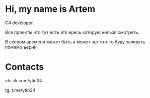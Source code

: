 Hi, my name is Artem
=
C# developer

Все проекты что тут есть это ересь которую нельзя смотреть.

В скором времени может быть а может нет что-то буду заливать помимо ъерни

Contacts
=
vk: vk.com/ytin24

tg: t.me/ytin24

<!---
Ytin24/Ytin24 is a ✨ special ✨ repository because its `README.md` (this file) appears on your GitHub profile.
You can click the Preview link to take a look at your changes.
--->
